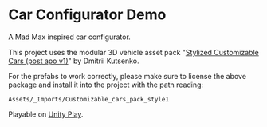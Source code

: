 # Car Configurator Demo

A Mad Max inspired car configurator.

This project uses the modular 3D vehicle asset pack "[Stylized Customizable Cars (post apo v1)](https://assetstore.unity.com/packages/3d/vehicles/land/stylized-customizable-cars-post-apo-v1-130909)" by Dmitrii Kutsenko.

For the prefabs to work correctly, please make sure to license the above package and install it into the project with the path reading:

`Assets/_Imports/Customizable_cars_pack_style1`  

Playable on [Unity Play](https://play.unity.com/mg/other/webgl-mxe-1).

